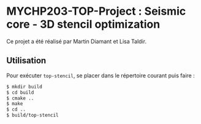 # MYCHP203-TOP-Project : Seismic core - 3D stencil optimization

Ce projet a été réalisé par Martin Diamant et Lisa Taldir.

## Utilisation

Pour exécuter `top-stencil`, se placer dans le répertoire courant puis faire :

```bash
$ mkdir build
$ cd build
$ cmake ..
$ make
$ cd ..
$ build/top-stencil
```
